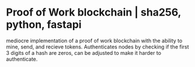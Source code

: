 # Proof of Work blockchain | sha256, python, fastapi
mediocre implementation of a proof of work blockchain with the ability to mine, send, and recieve tokens. Authenticates nodes by checking if the first 3 digits of a hash are zeros, can be adjusted to make it harder to authenticate. 
